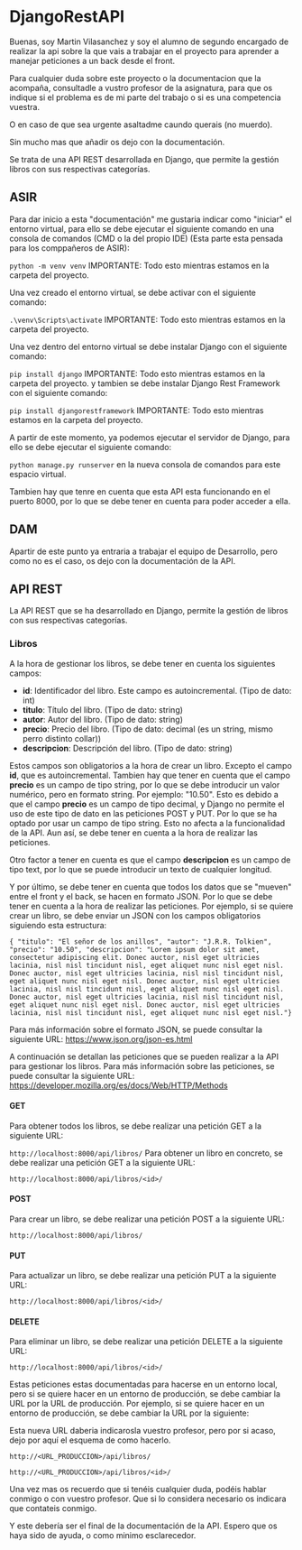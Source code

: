 # DjangoRestAPI
Buenas, soy Martin Vilasanchez y soy el alumno de segundo encargado de realizar la api sobre la que vais a trabajar en el proyecto para aprender a manejar peticiones a un back desde el front.

Para cualquier duda sobre este proyecto o la documentacion que la acompaña, consultadle a vustro profesor de la asignatura, para que os indique si el problema es de mi parte del trabajo o si es una competencia vuestra.

O en caso de que sea urgente asaltadme caundo querais (no muerdo).

Sin mucho mas que añadir os dejo con la documentación.

Se trata de una API REST desarrollada en Django, que permite la gestión libros con sus respectivas categorías.

## ASIR

Para dar inicio a esta "documentación" me gustaria indicar como "iniciar" el entorno virtual, para ello se debe ejecutar el siguiente comando en una consola de comandos (CMD o la del propio IDE) (Esta parte esta pensada para los comppañeros de ASIR):

``` python -m venv venv ``` IMPORTANTE: Todo esto mientras estamos en la carpeta del proyecto.

Una vez creado el entorno virtual, se debe activar con el siguiente comando:

``` .\venv\Scripts\activate ``` IMPORTANTE: Todo esto mientras estamos en la carpeta del proyecto.

Una vez dentro del entorno virtual se debe instalar Django con el siguiente comando:

``` pip install django ``` IMPORTANTE: Todo esto mientras estamos en la carpeta del proyecto.
y tambien se debe instalar Django Rest Framework con el siguiente comando:

``` pip install djangorestframework ``` IMPORTANTE: Todo esto mientras estamos en la carpeta del proyecto.

A partir de este momento, ya podemos ejecutar el servidor de Django, para ello se debe ejecutar el siguiente comando:

``` python manage.py runserver ``` en la nueva consola de comandos para este espacio virtual.

Tambien hay que tenre en cuenta que esta API esta funcionando en el puerto 8000, por lo que se debe tener en cuenta para poder acceder a ella.

## DAM

Apartir de este punto ya entraria a trabajar el equipo de Desarrollo, pero como no es el caso, os dejo con la documentación de la API.

## API REST

La API REST que se ha desarrollado en Django, permite la gestión de libros con sus respectivas categorías.

### Libros

A la hora de gestionar los libros, se debe tener en cuenta los siguientes campos:

- **id**: Identificador del libro. Este campo es autoincremental. (Tipo de dato: int)
- **titulo**: Título del libro. (Tipo de dato: string)
- **autor**: Autor del libro. (Tipo de dato: string)
- **precio**: Precio del libro. (Tipo de dato: decimal (es un string, mismo perro distinto collar))
- **descripcion**: Descripción del libro. (Tipo de dato: string)

Estos campos son obligatorios a la hora de crear un libro. Excepto el campo **id**, que es autoincremental.
Tambien hay que tener en cuenta que el campo **precio** es un campo de tipo string, por lo que se debe introducir un valor numérico, pero en formato string. Por ejemplo: "10.50". Esto es debido a que el campo **precio** es un campo de tipo decimal, y Django no permite el uso de este tipo de dato en las peticiones POST y PUT. Por lo que se ha optado por usar un campo de tipo string. Esto no afecta a la funcionalidad de la API. Aun así, se debe tener en cuenta a la hora de realizar las peticiones.

Otro factor a tener en cuenta es que el campo **descripcion** es un campo de tipo text, por lo que se puede introducir un texto de cualquier longitud.

Y por último, se debe tener en cuenta que todos los datos que se "mueven" entre el front y el back, se hacen en formato JSON. Por lo que se debe tener en cuenta a la hora de realizar las peticiones. Por ejemplo, si se quiere crear un libro, se debe enviar un JSON con los campos obligatorios siguiendo esta estructura: 
    
``` { "titulo": "El señor de los anillos", "autor": "J.R.R. Tolkien", "precio": "10.50", "descripcion": "Lorem ipsum dolor sit amet, consectetur adipiscing elit. Donec auctor, nisl eget ultricies lacinia, nisl nisl tincidunt nisl, eget aliquet nunc nisl eget nisl. Donec auctor, nisl eget ultricies lacinia, nisl nisl tincidunt nisl, eget aliquet nunc nisl eget nisl. Donec auctor, nisl eget ultricies lacinia, nisl nisl tincidunt nisl, eget aliquet nunc nisl eget nisl. Donec auctor, nisl eget ultricies lacinia, nisl nisl tincidunt nisl, eget aliquet nunc nisl eget nisl. Donec auctor, nisl eget ultricies lacinia, nisl nisl tincidunt nisl, eget aliquet nunc nisl eget nisl."} ```

Para más información sobre el formato JSON, se puede consultar la siguiente URL: https://www.json.org/json-es.html   

A continuación se detallan las peticiones que se pueden realizar a la API para gestionar los libros. Para más información sobre las peticiones, se puede consultar la siguiente URL: https://developer.mozilla.org/es/docs/Web/HTTP/Methods

#### GET

Para obtener todos los libros, se debe realizar una petición GET a la siguiente URL:

``` http://localhost:8000/api/libros/ ```
Para obtener un libro en concreto, se debe realizar una petición GET a la siguiente URL:

``` http://localhost:8000/api/libros/<id>/ ```
#### POST

Para crear un libro, se debe realizar una petición POST a la siguiente URL:

``` http://localhost:8000/api/libros/ ```
#### PUT

Para actualizar un libro, se debe realizar una petición PUT a la siguiente URL:

``` http://localhost:8000/api/libros/<id>/ ```
#### DELETE

Para eliminar un libro, se debe realizar una petición DELETE a la siguiente URL:

``` http://localhost:8000/api/libros/<id>/ ```

Estas peticiones estas documentadas para hacerse en un entorno local, pero si se quiere hacer en un entorno de producción, se debe cambiar la URL por la URL de producción. Por ejemplo, si se quiere hacer en un entorno de producción, se debe cambiar la URL por la siguiente:

Esta nueva URL daberia indicarosla vuestro profesor, pero por si acaso, dejo por aquí el esquema de como hacerlo.

``` http://<URL_PRODUCCION>/api/libros/ ```

``` http://<URL_PRODUCCION>/api/libros/<id>/ ```

 Una vez mas os recuerdo que si tenéis cualquier duda, podéis hablar conmigo o con vuestro profesor. Que si lo considera necesario os indicara que contateis conmigo.

Y este debería ser el final de la documentación de la API. Espero que os haya sido de ayuda, o como minimo esclarecedor.